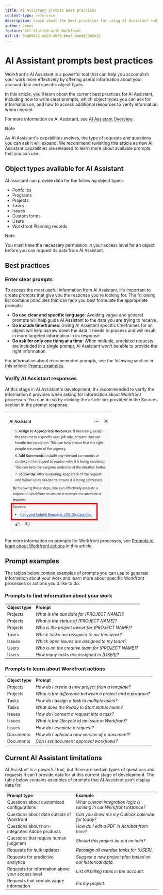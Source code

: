 ```yaml
---
title: AI Assistant prompts best practices
content-type: reference
description: Learn about the best practices for using AI Assistant and view a list of prompt examples.
author: Jenny
feature: Get Started with Workfront
exl-id: 34a60482-e060-49f9-bbaf-8aed85845e26
---
```

# AI Assistant prompts best practices

Workfront's AI Assistant is a powerful tool that can help you accomplish your work more effectively by offering useful information about your account data and specific object types. 

In this article, you'll learn about the current best practices for AI Assistant, including how to write clear prompts, which object types you can ask for information on, and how to access additional resources to verify information when needed.

For more information on AI Assistant, see [AI Assistant Overview](/help/quicksilver/workfront-basics/ai-assistant/ai-assistant-overview.md).

>[!NOTE]
>
>As AI Assistant's capabilities evolves, the type of requests and questions you can ask it will expand. We recommend revisiting this article as new AI Assistant capabilities are released to learn more about available prompts that you can use. 


## Object types available for AI Assistant

AI assistant can provide data for the following object types:

* Portfolios
* Programs
* Projects
* Tasks
* Issues
* Custom forms
* Users
* Workfront Planning records

>[!NOTE]
>
>You must have the necessary permission in your access level for an object before you can request its data from AI Assistant.  

## Best practices 

### Enter clear prompts

To access the most useful information from AI Assistant, it's important to create prompts that give you the response you're looking for. The following list contains principles that can help you best formulate the appropriate prompts:

* **Do use clear and specific language**: Avoiding vague and general prompts will help guide AI Assistant to the data you are trying to receive. 
* **Do include timeframes**: Giving AI Assistant specific timeframes for an object will help narrow down the data it needs to process and will result in more targeted information in its response. 
* **Do ask for only one thing at a time**: When multiple, unrelated requests are included in a single prompt, AI Assistant won't be able to provide the right information.

For information about recommended prompts, see the following section in this article: [Prompt examples](#prompt-examples).


### Verify AI Assistant responses

At this stage in AI Assistant's development, it's recommended to verify the information it provides when asking for information about Workfront processes. You can do so by clicking the article link provided in the Sources section in the prompt response.

 ![Sources section](assets/sources-section.png) 

 For more information on prompts for Workfront processes, see [Prompts to learn about Workfront actions](#prompts-to-learn-about-workfront-actions) in this article.


## Prompt examples

The tables below contain examples of prompts you can use to generate information about your work and learn more about specific Workfront processes or actions you'd like to do.

### Prompts to find information about your work

   <table>
    <tr>
        <td><b>Object type</b></td>
        <td><b>Prompt</b></td>
    </tr>
        <tr>
        <td>Projects</td>
        <td><em>What is the due date for [PROJECT NAME]?</em>
        </td>
    </tr>
    <tr>
        <td>Projects</td>
        <td><em>What is the status of [PROJECT NAME]?</em>
        </td>
    </tr>
    <tr>
        <td>Projects </td>
        <td><em>Who is the project owner for [PROJECT NAME]?</em></td>
    </tr>
    <tr>
        <td>Tasks</td>
        <td><em>Which tasks are assigned to me this week?</em></td>
    </tr>
       <tr>
        <td>Issues </td>
        <td><em>Which open issues are assigned to my team?</em></td>
           <tr>
        <td>Users</td>
        <td><em>Who is on the creative team for [PROJECT NAME]?</em></td>
    </tr>
           <tr>
        <td>Users </td>
        <td><em>How many tasks are assigned to [USER]?</em></td>
    </tr>
   </table>


### Prompts to learn about Workfront actions

   <table>
    <tr>
        <td><b>Object type</b></td>
        <td><b>Prompt</b></td>
    </tr>
    <tr>
        <td>Projects</td>
        <td><em>How do I create a new project from a template?</em>
        </td>
    </tr>
    <tr>
        <td>Projects </td>
        <td><em>What is the difference between a project and a program?</em></td>
    </tr>
    <tr>
        <td>Tasks</td>
        <td><em>How do I assign a task to multiple users?</em></td>
    </tr>
       <tr>
        <td>Tasks</td>
        <td><em>What does the Ready to Start status mean?</em></td>
    </tr>
       <tr>
        <td>Issues </td>
        <td><em>How do I convert a request into a task?</em></td>
    </tr>
           <tr>
        <td>Issues </td>
        <td><em>What is the lifecycle of an issue in Workfront?</em></td>
    </tr>
        </tr>
           <tr>
        <td>Issues </td>
        <td><em>How do I escalate a request?</em></td>
    </tr>
           <tr>
        <td>Documents</td>
        <td><em>How do I upload a new version of a document?</em></td>
    </tr>
           <tr>
        <td>Documents </td>
        <td><em>Can I set document approval workflows?</em></td>
    </tr>
   </table>


## Current AI Assistant limitations

AI Assistant is a powerful tool, but there are certain types of questions and requests it can't provide data for at this current stage of development. The table below contains examples of prompts that AI Assistant can't display data for. 

 <table>
    <tr>
        <td><b>Prompt type</b></td>
        <td><b>Example</b></td>
    </tr>
    <tr>
        <td>Questions about customized configurations</td>
        <td><em>What custom integration logic is running in our Workfront instance?</em>
        </td>
    </tr>
    <tr>
        <td>Questions about data outside of Workfront </td>
        <td><em>Can you show me my Outlook calendar for today?</em></td>
    </tr>
             <tr>
        <td>Questions about non-integrated Adobe products </td>
        <td><em>How do I edit a PDF in Acrobat from here?</em></td>
         <tr>
        <td>Questions that require human judgment</td>
        <td><em>Should this project be put on hold?</em></td>
    </tr>
    </tr>
       <tr>
        <td>Requests for bulk updates</td>
        <td><em>Reassign all overdue tasks for [USER].</em></td>
    </tr>
       <tr>
        <td>Requests for predictive analytics</td>
        <td><em>Suggest a new project plan based on our historical data.</em></td>
    </tr>
           <tr>
        <td>Requests for information above your access level</td>
        <td><em>List all billing rates in the account.</em></td>
    </tr>
           <tr>
        <td>Requests that contain vague information </td>
        <td><em>Fix my project.</em></td>
    </tr>
   </table>
